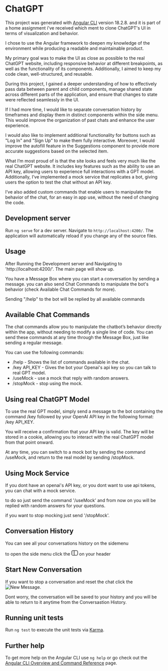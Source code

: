# ChatGPT

This project was generated with [Angular CLI](https://github.com/angular/angular-cli) version 18.2.8.
and it is part of a home assignment i've received which ment to clone ChatGPT's UI in terms of visualization and behavior.

I chose to use the Angular framework to deepen my knowledge of the environment while producing a readable and maintainable product.

My primary goal was to make the UI as close as possible to the real ChatGPT website, including responsive behavior at different breakpoints, as well as the functionality of its components. Additionally, I aimed to keep my code clean, well-structured, and reusable.

During this project, I gained a deeper understanding of how to effectively pass data between parent and child components, manage shared state across different parts of the application, and ensure that changes to state were reflected seamlessly in the UI.

If I had more time, I would like to separate conversation history by timeframes and display them in distinct components within the side menu. This would improve the organization of past chats and enhance the user experience.

I would also like to implement additional functionality for buttons such as "Log In" and "Sign Up" to make them fully interactive. Moreover, I would improve the autofill feature in the Suggestions component to provide more accurate suggestions based on the selected item.

What I’m most proud of is that the site looks and feels very much like the real ChatGPT website. It includes key features such as the ability to use an API key, allowing users to experience full interactions with a GPT model. Additionally, I’ve implemented a mock service that replicates a bot, giving users the option to test the chat without an API key.

I’ve also added custom commands that enable users to manipulate the behavior of the chat, for an easy in app use, without the need of changing the code.

## Development server

Run `ng serve` for a dev server. Navigate to `http://localhost:4200/`. The application will automatically reload if you change any of the source files.

## Usage

After Running the Development server and Navigating to 'http://localhost:4200/'. The main page will show up.

You have a Message Box where you can start a conversation by sending a message. you can also send Chat Commands to manipulate the bot's behavior (check Available Chat Commands for more).

Sending "/help" to the bot will be replied by all available commands

## Available Chat Commands

The chat commands allow you to manipulate the chatbot’s behavior directly within the app, without needing to modify a single line of code. You can send these commands at any time through the Message Box, just like sending a regular message.

You can use the following commands:

- /help - Shows the list of commands available in the chat.
- /key API_KEY - Gives the bot your Openai's api key so you can talk to real GPT model.
- /useMock - use a mock that reply with random answers.
- /stopMock - stop using the mock.

## Using real ChatGPT Model

To use the real GPT model, simply send a message to the bot containing the command /key followed by your OpenAI API key in the following format:
/key API_KEY.

You will receive a confirmation that your API key is valid. The key will be stored in a cookie, allowing you to interact with the real ChatGPT model from that point onward.

At any time, you can switch to a mock bot by sending the command /useMock, and return to the real model by sending /stopMock.

## Using Mock Service

If you dont have an openai's API key, or you dont want to use api tokens, you can chat with a mock service.

to do so just send the command '/useMock' and from now on you will be replied with random answers for your questions.

if you want to stop mocking just send '/stopMock'.

## Conversation History

You can see all your conversations history on the sidemenu

to open the side menu click the ![Sidemenu](src/assets/images/sidemenu.png) on your header

## Start New Conversation

If you want to stop a conversation and reset the chat click the ![New Message](src/assets/images/new-msg.png).

Dont worry, the conversation will be saved to your history and you will be able to return to it anytime from the Conversastion History.

## Running unit tests

Run `ng test` to execute the unit tests via [Karma](https://karma-runner.github.io).

## Further help

To get more help on the Angular CLI use `ng help` or go check out the [Angular CLI Overview and Command Reference](https://angular.dev/tools/cli) page.
